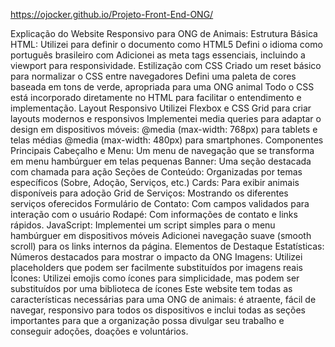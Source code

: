 https://ojocker.github.io/Projeto-Front-End-ONG/

Explicação do Website Responsivo para ONG de Animais:
Estrutura Básica HTML:
Utilizei <!DOCTYPE html> para definir o documento como HTML5
Defini o idioma como português brasileiro com <html lang="pt-br">
Adicionei as meta tags essenciais, incluindo a viewport para responsividade.
Estilização com CSS
Criado um reset básico para normalizar o CSS entre navegadores
Defini uma paleta de cores baseada em tons de verde, apropriada para uma ONG animal
Todo o CSS está incorporado diretamente no HTML para facilitar o entendimento e implementação.
Layout Responsivo
Utilizei Flexbox e CSS Grid para criar layouts modernos e responsivos
Implementei media queries para adaptar o design em dispositivos móveis:
@media (max-width: 768px) para tablets e telas médias
@media (max-width: 480px) para smartphones.
Componentes Principais
Cabeçalho e Menu: Um menu de navegação que se transforma em menu hambúrguer em telas pequenas
Banner: Uma seção destacada com chamada para ação
Seções de Conteúdo: Organizadas por temas específicos (Sobre, Adoção, Serviços, etc.)
Cards: Para exibir animais disponíveis para adoção
Grid de Serviços: Mostrando os diferentes serviços oferecidos
Formulário de Contato: Com campos validados para interação com o usuário
Rodapé: Com informações de contato e links rápidos.
JavaScript:
Implementei um script simples para o menu hambúrguer em dispositivos móveis
Adicionei navegação suave (smooth scroll) para os links internos da página.
Elementos de Destaque
Estatísticas: Números destacados para mostrar o impacto da ONG
Imagens: Utilizei placeholders que podem ser facilmente substituídos por imagens reais
Ícones: Utilizei emojis como ícones para simplicidade, mas podem ser substituídos por uma biblioteca de ícones
Este website tem todas as características necessárias para uma ONG de animais: é atraente, fácil de navegar, responsivo para todos os dispositivos e inclui todas as seções importantes para que a organização possa divulgar seu trabalho e conseguir adoções, doações e voluntários.
